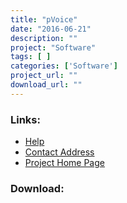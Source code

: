 ```yaml
---
title: "pVoice"
date: "2016-06-21"
description: ""
project: "Software"
tags: [ ]
categories: ['Software']
project_url: ""
download_url: ""
---
```



### Links:
- <a href="http://www.oatsoft.org/Software/PowerTalk/help">Help</a>
- <a href="mailto:powertalk@fullmeasure.co.uk">Contact Address</a>
- <a href="http://fullmeasure.co.uk/powertalk/">Project Home Page</a>

### Download:  